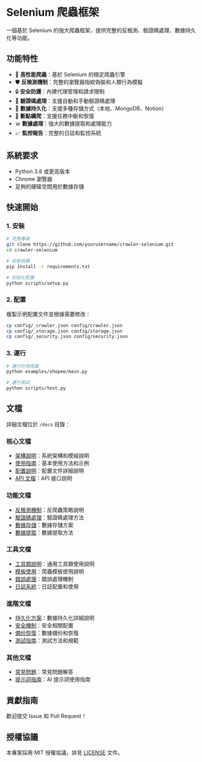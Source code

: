 # Selenium 爬蟲框架

一個基於 Selenium 的強大爬蟲框架，提供完整的反檢測、驗證碼處理、數據持久化等功能。

## 功能特性

- 🚀 **高性能爬蟲**：基於 Selenium 的穩定爬蟲引擎
- 🛡️ **反檢測機制**：完整的瀏覽器指紋偽裝和人類行為模擬
- 🔒 **安全防護**：內建代理管理和請求限制
- 📝 **驗證碼處理**：支援自動和手動驗證碼處理
- 💾 **數據持久化**：支援多種存儲方式（本地、MongoDB、Notion）
- 🔄 **斷點續爬**：支援任務中斷和恢復
- 📊 **數據處理**：強大的數據提取和處理能力
- 📈 **監控報告**：完整的日誌和監控系統

## 系統要求

- Python 3.8 或更高版本
- Chrome 瀏覽器
- 足夠的硬碟空間用於數據存儲

## 快速開始

### 1. 安裝

```bash
# 克隆專案
git clone https://github.com/yourusername/crawler-selenium.git
cd crawler-selenium

# 安裝依賴
pip install -r requirements.txt

# 初始化配置
python scripts/setup.py
```

### 2. 配置

複製示例配置文件並根據需要修改：

```bash
cp config/_crawler.json config/crawler.json
cp config/_storage.json config/storage.json
cp config/_security.json config/security.json
```

### 3. 運行

```bash
# 運行示例爬蟲
python examples/shopee/main.py

# 運行測試
python scripts/test.py
```

## 文檔

詳細文檔位於 `/docs` 目錄：

### 核心文檔
- [架構說明](docs/architecture.md)：系統架構和模組說明
- [使用指南](docs/guide.md)：基本使用方法和示例
- [配置說明](docs/config.md)：配置文件詳細說明
- [API 文檔](docs/api.md)：API 接口說明

### 功能文檔
- [反檢測機制](docs/anti_detection.md)：反爬蟲策略說明
- [驗證碼處理](docs/captcha.md)：驗證碼處理方法
- [數據存儲](docs/storage.md)：數據存儲方案
- [數據提取](docs/extractors.md)：數據提取方法

### 工具文檔
- [工具類說明](docs/utils.md)：通用工具類使用說明
- [模板使用](docs/templates.md)：爬蟲模板使用說明
- [錯誤處理](docs/error.md)：錯誤處理機制
- [日誌系統](docs/logging.md)：日誌配置和使用

### 進階文檔
- [持久化方案](docs/persistence.md)：數據持久化詳細說明
- [安全機制](docs/security.md)：安全相關配置
- [備份恢復](docs/backup.md)：數據備份和恢復
- [測試指南](docs/testing.md)：測試方法和規範

### 其他文檔
- [常見問題](docs/faq.md)：常見問題解答
- [提示詞指南](docs/prompt.md)：AI 提示詞使用指南

## 貢獻指南

歡迎提交 Issue 和 Pull Request！

## 授權協議

本專案採用 MIT 授權協議，詳見 [LICENSE](LICENSE) 文件。